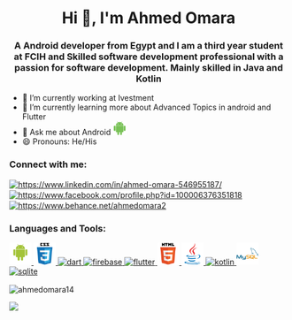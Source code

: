 
<h1 align="center">Hi 👋, I'm Ahmed Omara</h1>
<h3 align="center">A Android developer from Egypt and I am a third year student at FCIH and Skilled software development professional with a passion for software development. Mainly skilled in Java and Kotlin
</h3>

- 🔭 I’m currently working at Ivestment
- 🌱 I’m currently learning more about Advanced Topics in android and Flutter
- 💬 Ask me about Android  <img src="https://raw.githubusercontent.com/github/explore/80688e429a7d4ef2fca1e82350fe8e3517d3494d/topics/android/android.png" width="25" height="25">
- 😄 Pronouns: He/His

<h3 align="left">Connect with me:</h3>
<p align="left">
<a href="https://linkedin.com/in/https://www.linkedin.com/in/ahmed-omara-546955187/" target="blank"><img align="center" src="https://cdn.jsdelivr.net/npm/simple-icons@3.0.1/icons/linkedin.svg" alt="https://www.linkedin.com/in/ahmed-omara-546955187/" height="30" width="40" /></a>
<a href="https://fb.com/https://www.facebook.com/profile.php?id=100006376351818" target="blank"><img align="center" src="https://cdn.jsdelivr.net/npm/simple-icons@3.0.1/icons/facebook.svg" alt="https://www.facebook.com/profile.php?id=100006376351818" height="30" width="40" /></a>
<a href="https://www.behance.net/https://www.behance.net/ahmedomara2" target="blank"><img align="center" src="https://cdn.jsdelivr.net/npm/simple-icons@3.0.1/icons/behance.svg" alt="https://www.behance.net/ahmedomara2" height="30" width="40" /></a>
</p>

<h3 align="left">Languages and Tools:</h3>

<p align="left"> <a href="https://developer.android.com" target="_blank"> <img src="https://raw.githubusercontent.com/devicons/devicon/master/icons/android/android-original-wordmark.svg" alt="android" width="40" height="40"/> </a> <a href="https://www.w3schools.com/css/" target="_blank"> <img src="https://raw.githubusercontent.com/devicons/devicon/master/icons/css3/css3-original-wordmark.svg" alt="css3" width="40" height="40"/> </a> <a href="https://dart.dev" target="_blank"> <img src="https://www.vectorlogo.zone/logos/dartlang/dartlang-icon.svg" alt="dart" width="40" height="40"/> </a> <a href="https://firebase.google.com/" target="_blank"> <img src="https://www.vectorlogo.zone/logos/firebase/firebase-icon.svg" alt="firebase" width="40" height="40"/> </a> <a href="https://flutter.dev" target="_blank"> <img src="https://www.vectorlogo.zone/logos/flutterio/flutterio-icon.svg" alt="flutter" width="40" height="40"/> </a> <a href="https://www.w3.org/html/" target="_blank"> <img src="https://raw.githubusercontent.com/devicons/devicon/master/icons/html5/html5-original-wordmark.svg" alt="html5" width="40" height="40"/> </a> <a href="https://www.java.com" target="_blank"> <img src="https://raw.githubusercontent.com/devicons/devicon/master/icons/java/java-original.svg" alt="java" width="40" height="40"/> </a> <a href="https://kotlinlang.org" target="_blank"> <img src="https://www.vectorlogo.zone/logos/kotlinlang/kotlinlang-icon.svg" alt="kotlin" width="40" height="40"/> </a> <a href="https://www.mysql.com/" target="_blank"> <img src="https://raw.githubusercontent.com/devicons/devicon/master/icons/mysql/mysql-original-wordmark.svg" alt="mysql" width="40" height="40"/> </a> <a href="https://www.sqlite.org/" target="_blank"> <img src="https://www.vectorlogo.zone/logos/sqlite/sqlite-icon.svg" alt="sqlite" width="40" height="40"/> </a> </p>
<div class="row">
  <p margin=10px ><img align="center" src="https://github-readme-stats.vercel.app/api/top-langs?username=ahmedomara14&show_icons=true&locale=en&layout=compact" alt="ahmedomara14" /></p>
  <p ><img src="https://github-readme-stats.vercel.app/api?username=AhmedOmara14&&show_icons=true&title_color=ffffff&icon_color=bb2acf&text_color=daf7dc&bg_color=000" />
</p>
</div>



